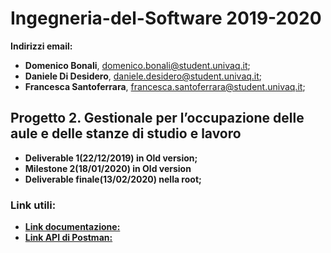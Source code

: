 # Ingegneria-del-Software 2019-2020
<b> Indirizzi email:</b>
- <b>Domenico Bonali</b>, domenico.bonali@student.univaq.it;
- <b>Daniele Di Desidero</b>, daniele.desidero@student.univaq.it;
- <b>Francesca Santoferrara</b>, francesca.santoferrara@student.univaq.it;

## Progetto 2. Gestionale per l’occupazione delle aule e delle stanze di studio e lavoro
- <b>Deliverable 1(22/12/2019) in  Old version;</b>
- <b>Milestone 2(18/01/2020)  in Old version</b>
- <b>Deliverable finale(13/02/2020) nella root;</b>

### Link utili:
- <b><a href="https://docs.google.com/document/d/1U_orxRzSNlbc-sr5YID0n7gGACt6IFC-9OyZQUtusTI/edit?usp=sharing">Link documentazione:</a></b> 
- <b><a href="https://documenter.getpostman.com/view/9362255/SWLYAqLn?version=latest">Link API di Postman:</a></b>
